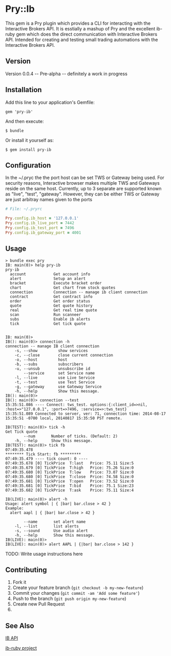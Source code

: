 # Pry::Ib

This gem is a Pry plugin which provides a CLI for interacting with the Interactive Brokers
API.  It is esstially a mashup of Pry and the excellent ib-ruby gem
which does the direct communication with Interactive Brokers API.
Intended for creating and testing small trading automations with the Interactive
Brokers API.

## Version
   Version 0.0.4 -- Pre-alpha -- definitely a work in progress

## Installation

Add this line to your application's Gemfile:

    gem 'pry-ib'

And then execute:

    $ bundle

Or install it yourself as:

    $ gem install pry-ib
    
## Configuration
In the ~/.pryc the the port host can be set TWS or Gateway being used.
For security reasons, Interactive browser makes multiple TWS and
Gateways reside on the same host. Currently, up to 3 separate are
supported known as "live", "test", "gateway". However, they can be
either TWS or Gateway are just arbitray names given to the ports

```ruby
# File: ~/.pryrc

Pry.config.ib_host = '127.0.0.1'
Pry.config.ib_live_port = 7442
Pry.config.ib_test_port = 7496
Pry.config.ib_gateway_port = 4001
```

## Usage

```
> bundle exec pry
IB: main(0)> help pry-ib
pry-ib
  account            Get account info
  alert              Setup an alert
  bracket            Execute bracket order
  chart              Get chart from stock quotes
  connection         Connection -- manage ib client connection
  contract           Get contract info
  order              Get order status
  quote              Get quote history
  real               Get real time quote
  scan               Run scanneer
  subs               Enable ib alerts
  tick               Get tick quote


IB: main(0)>
IB(): main(0)> connection -h
connection -- manage IB client connection
    -s, --show         show services
    -c, --close        close current connection
    -o, --host         host
    -b, --subs         subscribers
    -u, --unsub        unsubscribe id
        --service      set Service name
    -l, --live         use Live Service
    -t, --test         use Test Service
    -g, --gateway      use Gateway Service
    -h, --help         Show this message.
IB(): main(0)>
IB(): main(0)> connection --test
15:35:51.086 ---- Connect: tws_test. options:{:client_id=>nil, :host=>"127.0.0.1", :port=>7496, :service=>:tws_test}
15:35:51.089 Connected to server, ver: 71, connection time: 2014-08-17 15:35:51 -0700 local, 20140817 15:35:50 PST remote.

IB(TEST): main(0)> tick -h
Get Tick quote
        --num       Number of ticks. (Default: 2)
    -h, --help      Show this message.
IB(TEST): main(0)> tick fb
07:49:35.478
******** Tick Start: fb *********
07:49:35.479 ---- tick count: 0 ---- 
07:49:35.678 [0] TickPrice  T:last   Price: 75.11 Size:5
07:49:35.679 [0] TickPrice  T:high   Price: 75.26 Size:0
07:49:35.680 [0] TickPrice  T:low    Price: 73.07 Size:0
07:49:35.680 [0] TickPrice  T:close  Price: 74.58 Size:0
07:49:35.681 [0] TickPrice  T:open   Price: 73.52 Size:0
07:49:35.681 [0] TickPrice  T:bid    Price: 75.1 Size:23
07:49:35.682 [0] TickPrice  T:ask    Price: 75.11 Size:4

IB(LIVE): main(0)> alert -h
Usage: alert symbol | { |bar| bar.close > 42 }
Example:
  alert aapl | { |bar| bar.close > 42 }
  
        --name       set alert name
    -l, --list       list alerts
    -s, --sound      Use audio alert
    -h, --help       Show this message.
IB(LIVE): main(0)>
IB(LIVE): main(0)> alert AAPL | {|bar| bar.close > 142 }

```

TODO: Write usage instructions here

## Contributing

1. Fork it
2. Create your feature branch (`git checkout -b my-new-feature`)
3. Commit your changes (`git commit -am 'Add some feature'`)
4. Push to the branch (`git push origin my-new-feature`)
5. Create new Pull Request
5. 

## See Also

[IB API](https://www.interactivebrokers.com/en/index.php?f=5041)

[ib-ruby project](https://github.com/ib-ruby/ib-ruby)


